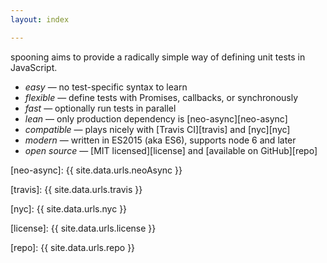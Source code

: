 ```yaml
---
layout: index

---
```


spooning aims to provide a radically simple way of defining unit tests in JavaScript.

 - _easy_  — no test-specific syntax to learn
 - _flexible_ — define tests with Promises, callbacks, or synchronously
 - _fast_ — optionally run tests in parallel
 - _lean_ — only production dependency is [neo-async][neo-async]
 - _compatible_ — plays nicely with [Travis CI][travis] and [nyc][nyc]
 - _modern_ — written in ES2015 (aka ES6), supports node 6 and later
 - _open source_ — [MIT licensed][license] and [available on GitHub][repo]


[neo-async]: {{ site.data.urls.neoAsync }}

[travis]: {{ site.data.urls.travis }}

[nyc]: {{ site.data.urls.nyc }}

[license]: {{ site.data.urls.license }}

[repo]: {{ site.data.urls.repo }}